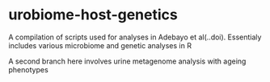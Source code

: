 # urobiome-host-genetics
A compilation of scripts used for analyses in Adebayo et al(..doi). Essentialy includes various microbiome and genetic analyses in R

A second branch here involves urine metagenome analysis with ageing phenotypes
